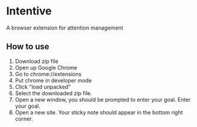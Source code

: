 # Intentive
A browser extension for attention management

## How to use
1. Download zip file
2. Open up Google Chrome
3. Go to chrome://extensions
4. Put chrome in developer mode
5. Click "load unpacked"
6. Select the downloaded zip file.
7. Open a new window, you should be prompted to enter your goal. Enter your goal.
8. Open a new site. Your sticky note should appear in the bottom right corner.
